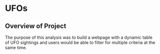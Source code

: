 # UFOs

## Overview of Project

The purpose of this analysis was to build a webpage with a dynamic table of UFO sightings and users would be able to filter for multiple criteria at the same time.
